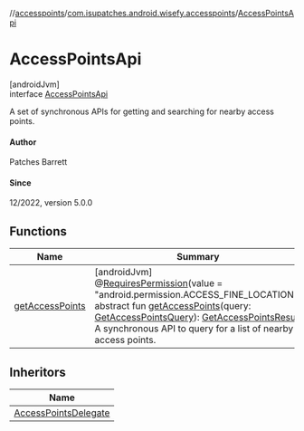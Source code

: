 //[accesspoints](../../../index.md)/[com.isupatches.android.wisefy.accesspoints](../index.md)/[AccessPointsApi](index.md)

# AccessPointsApi

[androidJvm]\
interface [AccessPointsApi](index.md)

A set of synchronous APIs for getting and searching for nearby access points.

#### Author

Patches Barrett

#### Since

12/2022, version 5.0.0

## Functions

| Name | Summary |
|---|---|
| [getAccessPoints](get-access-points.md) | [androidJvm]<br>@[RequiresPermission](https://developer.android.com/reference/kotlin/androidx/annotation/RequiresPermission.html)(value = &quot;android.permission.ACCESS_FINE_LOCATION&quot;)<br>abstract fun [getAccessPoints](get-access-points.md)(query: [GetAccessPointsQuery](../../com.isupatches.android.wisefy.accesspoints.entities/-get-access-points-query/index.md)): [GetAccessPointsResult](../../com.isupatches.android.wisefy.accesspoints.entities/-get-access-points-result/index.md)<br>A synchronous API to query for a list of nearby access points. |

## Inheritors

| Name |
|---|
| [AccessPointsDelegate](../-access-points-delegate/index.md) |
